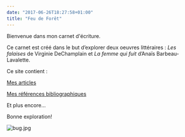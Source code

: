 ```yaml
---
date: "2017-06-26T18:27:58+01:00"
title: "Feu de Forêt"
---
```

Bienvenue dans mon carnet d'écriture.

Ce carnet est créé dans le but d’explorer deux oeuvres littéraires : *Les falaises* de Virginie DeChamplain et *La femme qui fuit* d’Anaïs Barbeau-Lavalette. 

Ce site contient :

[Mes articles](https://cgermain97.github.io/Feu-de-Foret/posts/)

[Mes références bibliographiques](https://www.zotero.org/camille.germain/collections/WNT5Z8CA)

Et plus encore...

Bonne exploration!


<!--l'image ci-dessous se trouve dans le dossier static/images-->
![bug.jpg](./images/bug.jpg)



<!-- si jamais je souhaite afficher l'image du post1, le code est le suivant : 

![image.jpg](./image.jpg)

et si jamais je souhaite afficher l'image logo du site, le code est le suivant : 

![logo.png](./images/logo.png)

